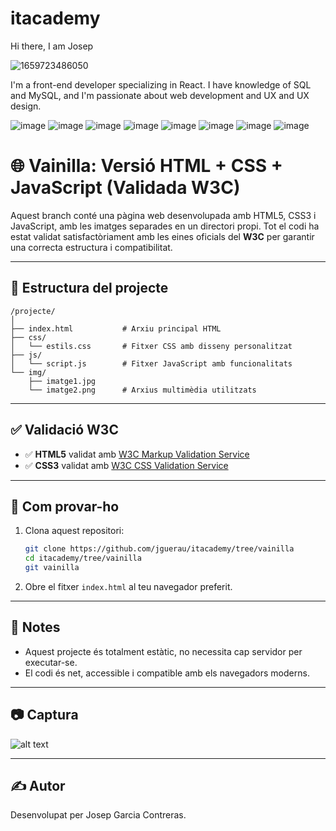 # itacademy

Hi there, I am Josep

![1659723486050](https://github.com/user-attachments/assets/15d3c7d4-ad04-4155-af1a-c4887307dc8f)

I'm a front-end developer specializing in React. I have knowledge of SQL and MySQL, and I'm passionate about web development and UX and UX design.

![image](https://github.com/user-attachments/assets/94ab8a66-95b5-441c-a3ec-9499f1bb1452)
![image](https://github.com/user-attachments/assets/36907850-8a1f-4c18-a162-a6e533962b74)
![image](https://github.com/user-attachments/assets/717906b9-a687-4f03-9cbd-f5307f430ae9)
![image](https://github.com/user-attachments/assets/b702e290-3002-450c-be41-e825176c9820)
![image](https://github.com/user-attachments/assets/1ccd3920-3793-408d-9765-e059ef8e2b16)
![image](https://github.com/user-attachments/assets/deb80029-2afd-42b1-ac9f-da8dca959d54)
![image](https://github.com/user-attachments/assets/03b2f096-af05-4cff-934c-7777d865af55)
![image](https://github.com/user-attachments/assets/09e94fce-8e3a-4f3a-b699-02885682b6f3)

# 🌐 Vainilla: Versió HTML + CSS + JavaScript (Validada W3C)

Aquest branch conté una pàgina web desenvolupada amb HTML5, CSS3 i JavaScript, amb les imatges separades en un directori propi. Tot el codi ha estat validat satisfactòriament amb les eines oficials del **W3C** per garantir una correcta estructura i compatibilitat.

---

## 📁 Estructura del projecte

```
/projecte/
│
├── index.html           # Arxiu principal HTML
├── css/
│   └── estils.css       # Fitxer CSS amb disseny personalitzat
├── js/
│   └── script.js        # Fitxer JavaScript amb funcionalitats
└── img/
    ├── imatge1.jpg
    └── imatge2.png      # Arxius multimèdia utilitzats
```

---

## ✅ Validació W3C

- ✅ **HTML5** validat amb [W3C Markup Validation Service](https://validator.w3.org/)
- ✅ **CSS3** validat amb [W3C CSS Validation Service](https://jigsaw.w3.org/css-validator/)

---

## 🧪 Com provar-ho

1. Clona aquest repositori:
   ```bash
   git clone https://github.com/jguerau/itacademy/tree/vainilla
   cd itacademy/tree/vainilla
   git vainilla
   ```

2. Obre el fitxer `index.html` al teu navegador preferit.

---

## 📌 Notes

- Aquest projecte és totalment estàtic, no necessita cap servidor per executar-se.
- El codi és net, accessible i compatible amb els navegadors moderns.

---

## 📷 Captura

![alt text](readme-1.png)

---

## ✍️ Autor

Desenvolupat per Josep Garcia Contreras.




